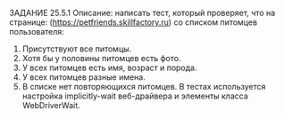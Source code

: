 ЗАДАНИЕ 25.5.1 
Описание: написать тест, который проверяет, что на странице: (https://petfriends.skillfactory.ru) 
со списком питомцев пользователя:

1.	Присутствуют все питомцы.
2.	Хотя бы у половины питомцев есть фото.
3.	У всех питомцев есть имя, возраст и порода.
4.	У всех питомцев разные имена.
5.	В списке нет повторяющихся питомцев.
В тестах используется настройка implicitly-wait веб-драйвера и элементы класса WebDriverWait.

